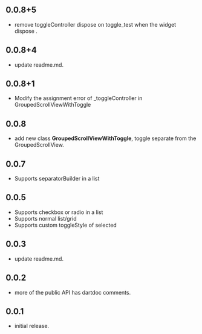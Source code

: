 ## 0.0.8+5

* remove toggleController dispose on toggle_test when the widget dispose .

## 0.0.8+4

* update readme.md.

## 0.0.8+1

* Modify the assignment error of _toggleController in GroupedScrollViewWithToggle

## 0.0.8

* add new class **GroupedScrollViewWithToggle**, toggle separate from the GroupedScrollView.

## 0.0.7

* Supports separatorBuilder in a list

## 0.0.5

* Supports checkbox or radio in a list
* Supports normal list/grid
* Supports custom toggleStyle of selected

## 0.0.3

* update readme.md.

## 0.0.2

* more of the public API has dartdoc comments.

## 0.0.1

* initial release.
